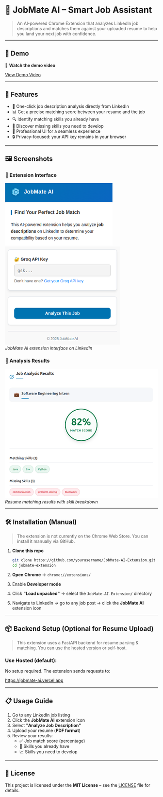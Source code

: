 # 🧠 JobMate AI – Smart Job Assistant

> An AI-powered Chrome Extension that analyzes LinkedIn job descriptions and matches them against your uploaded resume to help you land your next job with confidence.

---

## 🚀 Demo

🎥 **Watch the demo video**  

 [View Demo Video](https://github.com/arham2211/JobMate-AI-Extension/blob/master/demo_video/demo_video.mp4?raw=true)

---

## 🔧 Features

- 🎯 One-click job description analysis directly from LinkedIn
- 📊 Get a precise matching score between your resume and the job
- 🔍 Identify matching skills you already have
- 📝 Discover missing skills you need to develop
- 🚀 Professional UI for a seamless experience
- 🔒 Privacy-focused: your API key remains in your browser

---

## 🖼️ Screenshots

### 🔹 Extension Interface

![JobMate AI](assets/jobmate_ai.png)  
![Interface](assets/interface.png)  
*JobMate AI extension interface on LinkedIn*

### 🔹 Analysis Results

![Analysis Results](assets/result.png)  
*Resume matching results with skill breakdown*

---

## 🛠️ Installation (Manual)

> The extension is not currently on the Chrome Web Store. You can install it manually via GitHub.

1. **Clone this repo**
    ```bash
    git clone https://github.com/yourusername/JobMate-AI-Extension.git
    cd jobmate-extension
    ```

2. **Open Chrome** → `chrome://extensions/`

3. Enable **Developer mode**

4. Click **"Load unpacked"** → select the `JobMate-AI-Extension/` directory

5. Navigate to LinkedIn → go to any job post → click the **JobMate AI** extension icon

---

## 📦 Backend Setup (Optional for Resume Upload)

> This extension uses a FastAPI backend for resume parsing & matching. You can use the hosted version or self-host.

### Use Hosted (default):
No setup required. The extension sends requests to:

https://jobmate-ai.vercel.app

---

## 📋 Usage Guide

1. Go to any LinkedIn job listing  
2. Click the **JobMate AI** extension icon  
3. Select **"Analyze Job Description"**  
4. Upload your resume (**PDF format**)  
5. Review your results:
   - ✅ Job match score (percentage)  
   - 🧠 Skills you already have  
   - 📈 Skills you need to develop  

---

## 📄 License

This project is licensed under the **MIT License** – see the [LICENSE](LICENSE) file for details.
